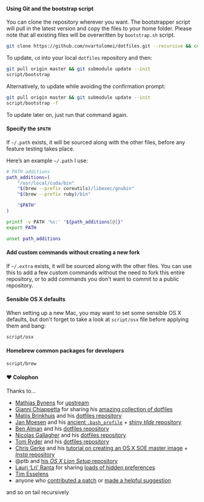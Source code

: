 #### Using Git and the bootstrap script

You can clone the repository wherever you want. The bootstrapper script will
pull in the latest version and copy the files to your home folder. Please note
that all existing files will be overwritten by `bootstrap.sh` script.

```bash
git clone https://github.com/nvartolomei/dotfiles.git --recursive && cd dotfiles && script/bootstrap
```

To update, `cd` into your local `dotfiles` repository and then:

```bash
git pull origin master && git submodule update --init
script/bootstrap
```

Alternatively, to update while avoiding the confirmation prompt:

```bash
git pull origin master && git submodule update --init
script/bootstrap -f
```

To update later on, just run that command again.

#### Specify the `$PATH`

If `~/.path` exists, it will be sourced along with the other files, before any feature testing takes place.

Here’s an example `~/.path` I use:

```bash
# PATH additions
path_additions=(
    "/usr/local/cuda/bin"
    "$(brew --prefix coreutils)/libexec/gnubin"
    "$(brew --prefix ruby)/bin"

    "$PATH"
)

printf -v PATH '%s:' "${path_additions[@]}"
export PATH

unset path_additions
```

#### Add custom commands without creating a new fork

If `~/.extra` exists, it will be sourced along with the other files.
You can use this to add a few custom commands without the need to fork this
entire repository, or to add commands you don’t want to commit to a public
repository.

#### Sensible OS X defaults

When setting up a new Mac, you may want to set some sensible OS X defaults,
but don't forget to take a look at `script/osx` file before applying them and bang:

```bash
script/osx
```

#### Homebrew common packages for developers

```bash
script/brew
```

#### ♥ Colophon

Thanks to…

* [Mathias Bynens](http://mathiasbynens.be/) for [upstream](https://github.com/mathiasbynens/dotfiles)
* [Gianni Chiappetta](http://gf3.ca/) for sharing his [amazing collection of dotfiles](https://github.com/gf3/dotfiles)
* [Matijs Brinkhuis](http://hotfusion.nl/) and his [dotfiles repository](https://github.com/matijs/dotfiles)
* [Jan Moesen](http://jan.moesen.nu/) and his [ancient `.bash_profile`](https://gist.github.com/1156154) + [shiny _tilde_ repository](https://github.com/janmoesen/tilde)
* [Ben Alman](http://benalman.com/) and his [dotfiles repository](https://github.com/cowboy/dotfiles)
* [Nicolas Gallagher](http://nicolasgallagher.com/) and his [dotfiles repository](https://github.com/necolas/dotfiles)
* [Tom Ryder](http://blog.sanctum.geek.nz/) and his [dotfiles repository](https://github.com/tejr/dotfiles)
* [Chris Gerke](http://www.randomsquared.com/) and his [tutorial on creating an OS X SOE master image](http://chris-gerke.blogspot.com/2012/04/mac-osx-soe-master-image-day-7.html) + [_Insta_ repository](https://github.com/cgerke/Insta)
* @ptb and [his _OS X Lion Setup_ repository](https://github.com/ptb/Mac-OS-X-Lion-Setup)
* [Lauri ‘Lri’ Ranta](http://lri.me/) for sharing [loads of hidden preferences](http://lri.me/hiddenpreferences.txt)
* [Tim Esselens](http://devel.datif.be/)
* anyone who [contributed a patch](https://github.com/nvartolomei/dotfiles/graphs/contributors) or [made a helpful suggestion](https://github.com/mathiasbynens/dotfiles/issues)

and so on tail recursively

